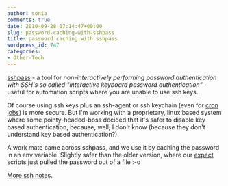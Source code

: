 ```yaml
---
author: sonia
comments: true
date: 2010-09-28 07:14:47+00:00
slug: password-caching-with-sshpass
title: password caching with sshpass
wordpress_id: 747
categories:
- Other-Tech
---
```


[sshpass](http://sourceforge.net/projects/sshpass/) - a tool for _non-interactively performing password authentication with SSH's so called "interactive keyboard password authentication"_ - useful for automation scripts where you are unable to use ssh keys.

Of course using ssh keys plus an ssh-agent or ssh keychain (even for [cron jobs](http://blog.snowfrog.net/2007/11/15/ssh-ssh-agent-keychain-and-cron-notes/)) is more secure. But I'm working with a proprietary, linux based system where some pointy-headed-boss decided that it's safer to disable key based authentication, because, well, I don't know (because they don't understand key based authentication?).

A work mate came across sshpass, and we use it by caching the password in an env variable. Slightly safer than the older version, where our [expect](http://www.nist.gov/mel/msid/expect.cfm) scripts just pulled the password out of a file :-o

[More ssh notes](http://blog.snowfrog.net/tag/ssh/).
